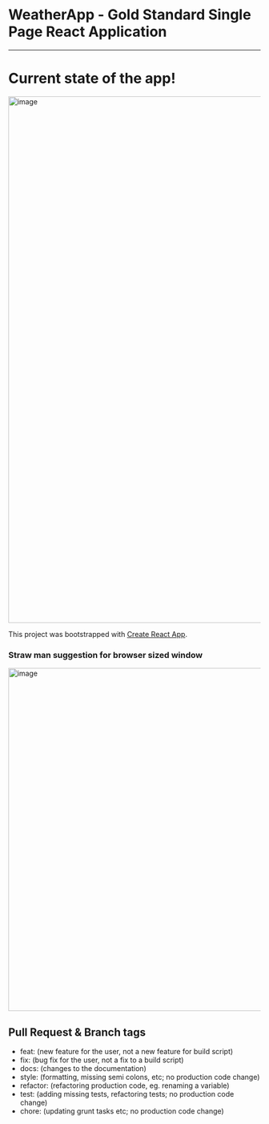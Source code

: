 # WeatherApp - Gold Standard Single Page React Application
---
# Current state of the app!

<img width="1050" alt="image" src="https://user-images.githubusercontent.com/62376093/151069252-bc0f2acf-c256-442f-8b60-fb4f118eb293.png">


This project was bootstrapped with [Create React App](https://github.com/facebook/create-react-app).

### Straw man suggestion for browser sized window

<img width="684" alt="image" src="https://user-images.githubusercontent.com/62376093/149377109-72625e26-4e45-4128-9b94-ea4f1f661683.png">

## Pull Request & Branch tags

- feat: (new feature for the user, not a new feature for build script)
- fix: (bug fix for the user, not a fix to a build script)
- docs: (changes to the documentation)
- style: (formatting, missing semi colons, etc; no production code change)
- refactor: (refactoring production code, eg. renaming a variable)
- test: (adding missing tests, refactoring tests; no production code change)
- chore: (updating grunt tasks etc; no production code change)
